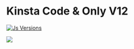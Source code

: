 # Kinsta Code & Only V12

[![Js Versions](https://img.shields.io/badge/3.7%20%7C%203.8-blue)](https://www.javascript.com/try)  

<a href="https://discord.gg/Zv9C4ep"><img src="https://discordapp.com/api/guilds/718709023427526697/widget.png?style=banner2" /></a>  
